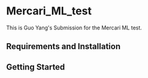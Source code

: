 # Mercari_ML_test

This is Guo Yang's Submission for the Mercari ML test.

## Requirements and Installation



## Getting Started


